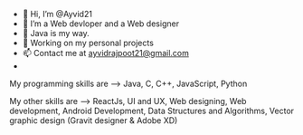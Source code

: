 - 👋 Hi, I’m @Ayvid21
- 👀 I’m a Web devloper and a Web designer
- 🌱 Java is my way.
- 💞️ Working on my personal projects 
- 📫 Contact me at ayvidrajpoot21@gmail.com
-



My programming skills are --> 
Java, 
C, 
C++, 
JavaScript, 
Python 



My other skills are --> 
ReactJs, 
UI and UX, 
Web designing, 
Web development, 
Android Development, 
Data Structures and Algorithms, 
Vector graphic design (Gravit designer & Adobe XD)
